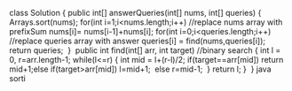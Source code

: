 class Solution {
public int[] answerQueries(int[] nums, int[] queries) {
Arrays.sort(nums);
for(int i=1;i<nums.length;i++) //replace nums array with prefixSum
nums[i]= nums[i-1]+nums[i];
for(int i=0;i<queries.length;i++)  //replace queries array with answer
queries[i] = find(nums,queries[i]);
​
return queries;
​
}
​
public int find(int[] arr, int target) //binary search
{
int l = 0, r=arr.length-1;
while(l<=r)
{
int mid = l+(r-l)/2;
if(target==arr[mid])
return mid+1;
​
else if(target>arr[mid])
l=mid+1;
​
else
r=mid-1;
​
}
return l;
}
​
}
java
sorti